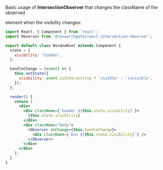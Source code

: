 Basic usage of **IntersectionObserver** that changes the className of the
observed **<div />** element when the visibility changes:

```jsx
import React, { Component } from 'react';
import Observer from '@researchgate/react-intersection-observer';

export default class WindowRoot extends Component {
  state = {
    visibility: 'hidden',
  };

  handleChange = (event) => {
    this.setState({
      visibility: event.isIntersecting ? 'visible' : 'invisible',
    });
  };

  render() {
    return (
      <div>
        <div className={`header ${this.state.visibility}`}>
          {this.state.visibility}
        </div>
        <div className="body">
          <Observer onChange={this.handleChange}>
            <div className={`box ${this.state.visibility}`} />
          </Observer>
        </div>
      </div>
    );
  }
}
```

